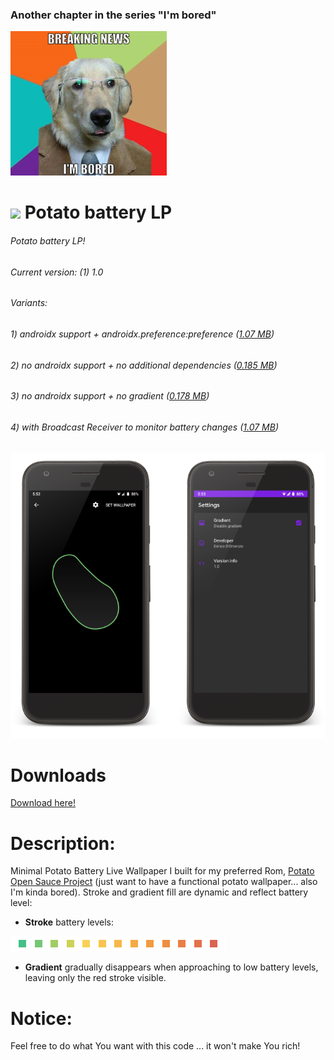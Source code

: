 ### Another chapter in the series "I'm bored"

![Screenshots](https://raw.githubusercontent.com/enricocid/Potato-Battery-LP/master/bored.png)

# <img src ="https://upload.wikimedia.org/wikipedia/commons/b/b5/Kotlin-logo.png" width=24> Potato battery LP

###### Potato battery LP!
###### Current version: (1) 1.0
###### Variants: 
###### 1) androidx support + androidx.preference:preference ([1.07 MB](https://github.com/enricocid/Potato-Battery-LP/releases/download/v1.0/app-release.apk))
###### 2) no androidx support + no additional dependencies ([0.185 MB](https://github.com/enricocid/Potato-Battery-LP/releases/download/v1.0/app-release-vanilla.apk))
###### 3) no androidx support + no gradient ([0.178 MB](https://github.com/enricocid/Potato-Battery-LP/releases/download/v1.0/app-release-nogradient.apk))
###### 4) with Broadcast Receiver to monitor battery changes ([1.07 MB](https://github.com/enricocid/Potato-Battery-LP/releases/download/v1.0/app-release-br.apk))

![Screenshots](https://raw.githubusercontent.com/enricocid/Potato-Battery-LP/master/screens.png) 

# Downloads

[Download here!](https://github.com/enricocid/Potato-Battery-LP/releases)


# Description:

Minimal Potato Battery Live Wallpaper I built for my preferred Rom, [Potato Open Sauce Project](https://potatoproject.co) (just want to have a functional potato wallpaper... also I'm kinda bored). Stroke and gradient fill are dynamic and reflect battery level:


- **Stroke** battery levels:

![Screenshots](https://raw.githubusercontent.com/enricocid/Potato-Battery-LP/master/levels.png)

- **Gradient** gradually disappears when approaching to low battery levels, leaving only the red stroke visible.


# Notice:

Feel free to do what You want with this code ... it won't make You rich!
